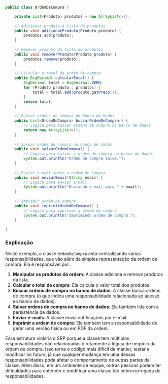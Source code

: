 ```java
public class OrdemDeCompra {

    private List<Produto> produtos = new ArrayList<>();
    
    // Adicionar produto à lista de produtos
    public void adicionarProduto(Produto produto) {
        produtos.add(produto);
    }
    
    // Remover produto da lista de produtos
    public void removerProduto(Produto produto) {
        produtos.remove(produto);
    }
    
    // Calcular o total da ordem de compra
    public BigDecimal calcularTotal() {
        BigDecimal total = BigDecimal.ZERO;
        for (Produto produto : produtos) {
            total = total.add(produto.getPreco());
        }
        return total;
    }
    
    // Buscar ordens de compra do banco de dados
    public List<OrdemDeCompra> buscarOrdemDeCompra() {
        // Lógica para buscar ordens de compra no banco de dados
        return new ArrayList<>();
    }
    
    // Salvar ordem de compra no banco de dados
    public void salvarOrdemCompra() {
        // Lógica para salvar a ordem de compra no banco de dados
        System.out.println("Ordem de compra salva.");
    }
    
    // Enviar e-mail sobre a ordem de compra
    public void enviarEmail(String email) {
        // Lógica para enviar e-mail
        System.out.println("Enviando e-mail para " + email);
    }
    
    // Imprimir ordem de compra
    public void imprimirOrdemDeCompra() {
        // Lógica para imprimir a ordem de compra
        System.out.println("Imprimindo ordem de compra.");
    }
    
}
```

### Explicação

Neste exemplo, a classe `OrdemDeCompra` está centralizando várias responsabilidades, que vão além da simples representação da ordem de compra. Ela é responsável por:

1. **Manipular os produtos da ordem**: A classe adiciona e remove produtos da lista.
2. **Calcular o total da compra**: Ela calcula o valor total dos produtos.
3. **Buscar ordens de compra no banco de dados**: A classe busca ordens de compra (o que indica uma responsabilidade relacionada ao acesso ao banco de dados).
4. **Salvar ordens de compra no banco de dados**: Ela também lida com a persistência de dados.
5. **Enviar e-mails**: A classe envia notificações por e-mail.
6. **Imprimir a ordem de compra**: Ela também tem a responsabilidade de gerar uma versão física ou em PDF da ordem.

Essa estrutura violaria o SRP porque a classe tem múltiplas responsabilidades não relacionadas diretamente à lógica de negócio da ordem de compra. Isso torna o código mais difícil de manter, testar e modificar no futuro, já que qualquer mudança em uma dessas responsabilidades pode afetar o comportamento de outras partes da classe. Além disso, em um ambiente de equipe, outras pessoas podem ter dificuldades para entender e modificar uma classe tão sobrecarregada de responsabilidades.

